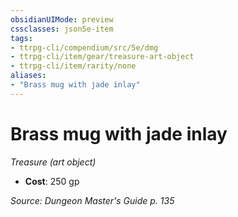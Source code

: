 ```yaml
---
obsidianUIMode: preview
cssclasses: json5e-item
tags:
- ttrpg-cli/compendium/src/5e/dmg
- ttrpg-cli/item/gear/treasure-art-object
- ttrpg-cli/item/rarity/none
aliases: 
- "Brass mug with jade inlay"
---
```

# Brass mug with jade inlay
*Treasure (art object)*  


- **Cost**: 250 gp

*Source: Dungeon Master's Guide p. 135*
